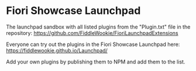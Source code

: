 # Fiori Showcase Launchpad
The launchpad sandbox with all listed plugins from the "Plugin.txt" file in the repository: https://github.com/FiddleWookie/FioriLaunchpadExtensions

Everyone can try out the plugins in the Fiori Showcase Launchpad here: https://fiddlewookie.github.io/Launchpad/

Add your own plugins by publishing them to NPM and add them to the list.
